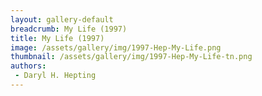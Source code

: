 ```yaml
---
layout: gallery-default
breadcrumb: My Life (1997)
title: My Life (1997)
image: /assets/gallery/img/1997-Hep-My-Life.png
thumbnail: /assets/gallery/img/1997-Hep-My-Life-tn.png
authors:
 - Daryl H. Hepting
---
```

